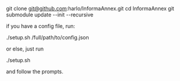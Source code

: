 git clone git@github.com:harlo/InformaAnnex.git
cd InformaAnnex
git submodule update --init --recursive

if you have a config file, run:

./setup.sh /full/path/to/config.json

or else, just run

./setup.sh

and follow the prompts.